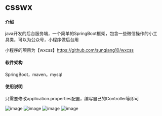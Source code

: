 # csswx

#### 介绍
java开发的后台服务端，一个简单的SpringBoot框架，包含一些微信操作的小工具类，可以为公众号，小程序做后台用

小程序的项目为【wxcss】https://github.com/sunqiang10/wxcss
#### 软件架构
SpringBoot，maven，mysql

#### 使用说明
只需要修改application.properties配置，编写自己的Controller等即可

![image](https://raw.githubusercontent.com/sunqiang10/css4wx_server/master/screenshot/1.png)
![image](https://raw.githubusercontent.com/sunqiang10/css4wx_server/master/screenshot/2.png)
![image](https://raw.githubusercontent.com/sunqiang10/css4wx_server/master/screenshot/3.png)
![image](https://raw.githubusercontent.com/sunqiang10/css4wx_server/master/screenshot/4.png)
